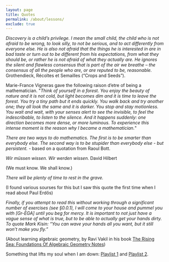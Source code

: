 ```yaml
---
layout: page
title: Quotes
permalink: /about/lessons/
exclude: true
---
```


*Discovery is a child’s privilege. I mean the small child, the child who is not afraid to be wrong, to look silly, to not be serious, and to act differently from everyone else. He is also not afraid that the things he is interested in are in bad taste or turn out to be different from his expectations, from what they should be, or rather he is not afraid of what they actually are. He ignores the silent and flawless consensus that is part of the air we breathe – the consensus of all the people who are, or are reputed to be, reasonable.*
Grothendieck, Récoltes et Semailles (“Crops and Seeds”). 

Marie-France Vigneras gave the following raison d’etre of being a mathematician. "*Think of yourself in a forest. You enjoy the beauty of nature and it is not cold, but light becomes dim and it is time to leave the forest. You try a tiny path but it ends quickly. You walk back and try another one; they all look the same and it is darker. You stop and stay motionless. You wait and wait, with your senses alert to see the invisible, to feel the indescribable, to listen to the silence. And it happens suddenly: one direction becomes more dense, or more luminous. To experience this intense moment is the reason why I became a mathematician.*"

*There are two ways to do mathematics. The first is to be smarter than everybody else. The second way is to be stupider than everybody else - but persistent.* - based on a quotation from Raoul Bott.

*Wir müssen wissen. Wir werden wissen.*
David Hilbert

(We must know. We shall know.)

*There will be plenty of time to rest in the grave.*

(I found various sourses for this but I saw this quote the first time when I read about Paul Erdős)

*Finally, if you attempt to read this without working through a significant number of exercises (see §0.0.1), I will come to your house and pummel you with
[Gr-EGA] until you beg for mercy. It is important to not just have a vague sense of
what is true, but to be able to actually get your hands dirty. To quote Mark Kisin:
“You can wave your hands all you want, but it still won’t make you fly.”*

(About learning algebraic geometry, by Ravi Vakil in his book [The Rising Sea: Foundations Of Algebraic Geometry Notes](https://math.stanford.edu/~vakil/216blog/))

Something that lifts my soul when I am down: [Playlist 1](https://youtube.com/playlist?list=PLGojKgEnSjGw8mob_triU4V0asoyd00eH&si=-xbG57kB4y5dCoiw) and [Playlist 2](https://youtube.com/playlist?list=PLGojKgEnSjGzX4AW8gUKLDOTE-E2lDCzB&si=6mfB-FDkhXCA4xXc). 